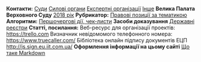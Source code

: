 <!-- TITLE: Головна сторінка -->
<!-- SUBTITLE: Зміст та посилання на інші сторінки -->

**Контакти:** [Суди](https://wicase.herokuapp.com/contacts-courts) [Силові органи](https://wicase.herokuapp.com/contacts-ps) [Експертні організації](https://wicase.herokuapp.com/contacts-experts) [Інше](https://wicase.herokuapp.com/contacts-other)
**Велика Палата Верховного Суду** [2018 рік](https://wicase.herokuapp.com/VPVS18)
**Рубрикатор:** [Правові позиції за тематикою](https://wicase.herokuapp.com/tags)
**Алгоритми:** [Першочергові дії, чек-листи](https://wicase.herokuapp.com/algoritm)
**Засоби доказування** [Державні реєстри](https://wicase.herokuapp.com/reyestr)
**Статті, посилання:**
Веб-ресурс для організації проектів: https://trello.com
Визначник невідомомого телефонного номера: https://www.truecaller.com/
Бібліотека онлайн підпису документів ЕЦП http://js.sign.eu.iit.com.ua/
**Оформлення інформації на цьому сайті** [Що таке Markdown](https://guides.hexlet.io/markdown)